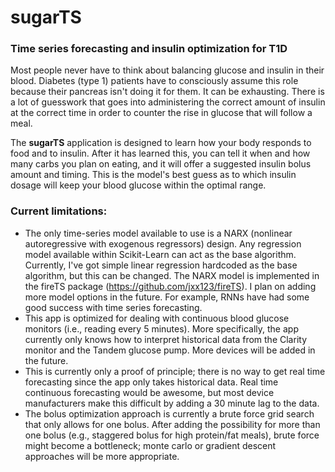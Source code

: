 # sugarTS
### Time series forecasting and insulin optimization for T1D

Most people never have to think about balancing glucose and insulin in their blood. Diabetes (type 1) patients have to consciously assume this role because their pancreas isn't doing it for them. It can be exhausting. There is a lot of guesswork that goes into administering the correct amount of insulin at the correct time in order to counter the rise in glucose that will follow a meal.

 The **sugarTS** application is designed to learn how your body responds to food and to insulin. After it has learned this, you can tell it when and how many carbs you plan on eating, and it will offer a suggested insulin bolus amount and timing. This is the model's best guess as to which insulin dosage will keep your blood glucose within the optimal range. 

### Current limitations:
 * The only time-series model available to use is a NARX (nonlinear autoregressive with exogenous regressors) design. Any regression model available within Scikit-Learn can act as the base algorithm. Currently, I've got simple linear regression hardcoded as the base algorithm, but this can be changed. The NARX model is implemented in the fireTS package (https://github.com/jxx123/fireTS). I plan on adding more model options in the future. For example, RNNs have had some good success with time series forecasting. 
 * This app is optimized for dealing with continuous blood glucose monitors (i.e., reading every 5 minutes). More specifically, the app currently only knows how to interpret historical data from the Clarity monitor and the Tandem glucose pump. More devices will be added in the future. 
 * This is currently only a proof of principle; there is no way to get real time forecasting since the app only takes historical data. Real time continuous forecasting would be awesome, but most device manufacturers make this difficult by adding a 30 minute lag to the data.  
 * The bolus optimization approach is currently a brute force grid search that only allows for one bolus. After adding the possibility for more than one bolus (e.g., staggered bolus for high protein/fat meals), brute force might become a bottleneck; monte carlo or gradient descent approaches will be more appropriate. 
